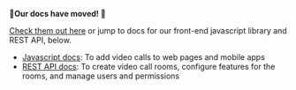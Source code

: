**🚨Our docs have moved! 🚨**

[Check them out here](https://docs.daily.co/docs) or jump to docs for our front-end javascript library and REST API, below.

- [Javascript docs](https://docs.daily.co/reference#using-the-dailyco-front-end-library): To add video calls to web pages and mobile apps
- [REST API docs](https://docs.daily.co/reference): To create video call rooms, configure features for the rooms, and manage users and permissions
